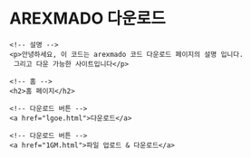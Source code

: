 <!DOCTYPE html>
<html lang="ko">
<head>
    <meta charset="UTF-8">
    <title>AREXMADO 다운로드</title>
</head>
<body>
    <!-- 제목 -->
    <h1>AREXMADO 다운로드</h1>

    <!-- 설명 -->
    <p>안녕하세요, 이 코드는 arexmado 코드 다운로드 페이지의 설명 입니다.
     그리고 다운 가능한 사이트입니다</p>

    <!-- 홈 -->
    <h2>홈 페이지</h2>

    <!-- 다운로드 버튼 -->
    <a href="lgoe.html">다운로드</a>

    <!-- 다운로드 버튼 -->
    <a href="1GM.html">파일 업로드 & 다운로드</a>
</body>
</html>
